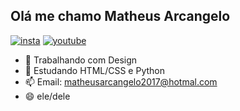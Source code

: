 ## Olá me chamo Matheus Arcangelo

[![insta](https://img.shields.io/badge/Instagram-E4405F?style=for-the-badge&logo=instagram&logoColor=white)](https://www.instagram.com/)
[![youtube](https://img.shields.io/badge/YouTube-FF0000?style=for-the-badge&logo=youtube&logoColor=white)](https://www.youtube.com/@theus5385)

- 🔭 Trabalhando com Design 
- 🌱 Estudando HTML/CSS e Python 
- 📫 Email: matheusarcangelo2017@hotmal.com
- 😄 ele/dele 
